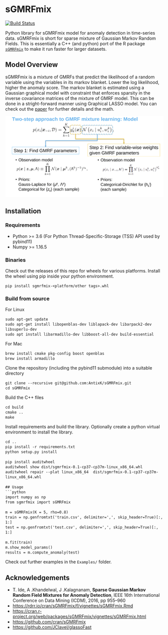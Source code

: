 # sGMRFmix

[![Build Status](https://travis-ci.com/AntixK/sGMRFmix.svg?branch=dev)](https://travis-ci.com/AntixK/sGMRFmix)

Python library for sGMRFmix model for anomaly detection in time-series data.
sGMRFmix is short for sparse mixture of Gaussian Markov Random Fields.
This is essentially a C++ (and python) port of the R package [`sGMRFmix`](https://cran.r-project.org/web/packages/sGMRFmix/index.html) to make it run faster for larger datasets.

## Model Overview
sGMRFmix is a mixture of GMRFs that predict the likelihood of a random variable using the variables in its markov blanket. Lower the log likelihood, higher the anomaly score. The markov blanket is estimated using a Gaussian graphical model with constraint that enforces sparsity in the inverse covariance matrices of the mixture of GMRF model. This can be done in a stright-forward manner using Graphical LASSO model. You can check out the [paper](https://ide-research.net/papers/2016_ICDM_Ide.pdf) for further details and the math.
  
![sGMRFmix Model](https://github.com/AntixK/sGMRFmix/blob/main/assets/model_overview.png)

## Installation

### Requirements
- Python >= 3.6 (For Python Thread-Specific-Storage (TSS) API used by pybind11)
- Numpy >= 1.16.5

### Binaries
Check out the releases of this repo for wheels for various platforms.
Install the wheel using pip inside your python environment.
```
pip install sgmrfmix-<platform/other tags>.whl
```


### Build from source
For Linux
```
sudo apt-get update
sudo apt-get install libopenblas-dev liblapack-dev libarpack2-dev libsuperlu-dev
sudo apt install libarmadillo-dev libboost-all-dev build-essential
```

For Mac
```
brew install cmake pkg-config boost openblas 
brew install armadillo 
```

Clone the repository (including the pybind11 submodule) into a suitable directory
```
git clone --recursive git@github.com:AntixK/sGMRFmix.git
cd sGMRFmix
```
Build the C++ files
```
cd build
cmake ..
make
```
Install requirements and build the library.
Optionally create a python virtual environment to install the library.
```
cd ..
pip install -r requirements.txt
python setup.py install

pip install auditwheel
auditwheel show dist/sgmrfmix-0.1-cp37-cp37m-linux_x86_64.whl
auditwheel repair --plat linux_x86_64  dist/sgmrfmix-0.1-cp37-cp37m-linux_x86_64.whl

## Usage
```python
import numpy as np
from sgmrfmix import sGMRFmix

m = sGMRFmix(K = 5, rho=0.8)
train = np.genfromtxt('train.csv', delimiter=',', skip_header=True)[:, 1:]
test = np.genfromtxt('test.csv', delimiter=',', skip_header=True)[:, 1:]

m.fit(train)
m.show_model_params()
results = m.compute_anomaly(test)
```

Check out further examples in the `Examples/` folder.


## Acknowledgements
- T. Ide, A .Khandelwal, J .Kalagnanam, **Sparse Gaussian Markov Random Field Mixtures for Anomaly Detection**, IEEE 16th International Conference on Data Mining (ICDM), 2016, pp 955–960
- https://rdrr.io/cran/sGMRFmix/f/vignettes/sGMRFmix.Rmd
- https://cran.r-project.org/web/packages/sGMRFmix/vignettes/sGMRFmix.html
- https://github.com/cran/sGMRFmix
- https://github.com/JClavel/glassoFast
